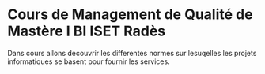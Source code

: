 # Cours de Management de Qualité de Mastère I BI ISET Radès

Dans cours allons decouvrir les differentes normes sur lesuqelles
les projets informatiques se basent pour fournir les services.